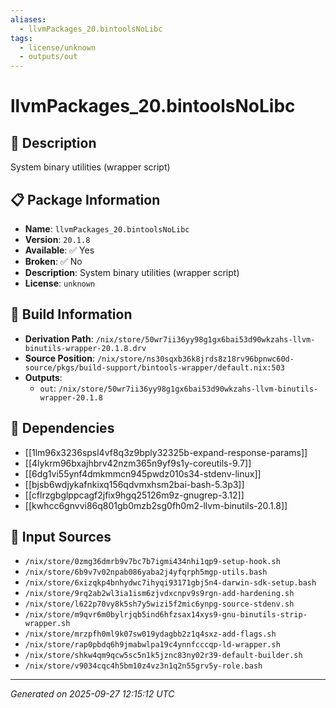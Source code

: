 ```yaml
---
aliases:
  - llvmPackages_20.bintoolsNoLibc
tags:
  - license/unknown
  - outputs/out
---
```


# llvmPackages_20.bintoolsNoLibc

## 📝 Description

System binary utilities (wrapper script)

## 📋 Package Information

- **Name**: `llvmPackages_20.bintoolsNoLibc`
- **Version**: `20.1.8`
- **Available**: ✅ Yes
- **Broken**: ✅ No
- **Description**: System binary utilities (wrapper script)
- **License**: `unknown`

## 🔧 Build Information

- **Derivation Path**: `/nix/store/50wr7ii36yy98g1gx6bai53d90wkzahs-llvm-binutils-wrapper-20.1.8.drv`
- **Source Position**: `/nix/store/ns30sqxb36k8jrds8z18rv96bpnwc60d-source/pkgs/build-support/bintools-wrapper/default.nix:503`
- **Outputs**:
  - `out`:  `/nix/store/50wr7ii36yy98g1gx6bai53d90wkzahs-llvm-binutils-wrapper-20.1.8`

## 🔗 Dependencies

- [[1lm96x3236spsl4vf8q3z9bply32325b-expand-response-params]]
- [[4lykrm96bxajhbrv42nzm365n9yf9s1y-coreutils-9.7]]
- [[6dg1vi55ynf4dmkmmcn945pwdz010s34-stdenv-linux]]
- [[bjsb6wdjykafnkixq156qdvmxhsm2bai-bash-5.3p3]]
- [[cflrzgbglppcagf2jfix9hgq25126m9z-gnugrep-3.12]]
- [[kwhcc6gnvvi86q801gb0mzb2sg0fh0m2-llvm-binutils-20.1.8]]

## 📁 Input Sources

- `/nix/store/0zmg36dmrb9v7bc7b7igmi434nhi1qp9-setup-hook.sh`
- `/nix/store/6b9v7v02npab086yaba2j4yfqrph5mgp-utils.bash`
- `/nix/store/6xizqkp4bnhydwc7ihyqi93171gbj5n4-darwin-sdk-setup.bash`
- `/nix/store/9rq2ab2wl3ia1ism6zjvdxcnpv9s9rgn-add-hardening.sh`
- `/nix/store/l622p70vy8k5sh7y5wizi5f2mic6ynpg-source-stdenv.sh`
- `/nix/store/m9qvr6m0bylrjqb5ind6hfzsax14xys9-gnu-binutils-strip-wrapper.sh`
- `/nix/store/mrzpfh0ml9k07sw019ydagbb2z1q4sxz-add-flags.sh`
- `/nix/store/rap0pbdq6h9jmabwlpa19c4ynnfcccqp-ld-wrapper.sh`
- `/nix/store/shkw4qm9qcw5sc5n1k5jznc83ny02r39-default-builder.sh`
- `/nix/store/v9034cqc4h5bm10z4vz3n1q2n55grv5y-role.bash`

---
*Generated on 2025-09-27 12:15:12 UTC*

